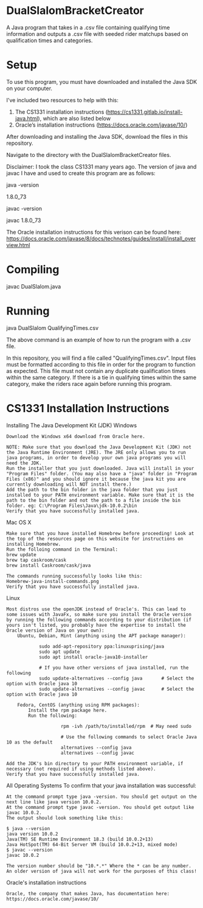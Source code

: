 # DualSlalomBracketCreator
A Java program that takes in a .csv file containing qualifying time information and outputs a .csv file with seeded rider matchups based on qualification times and categories.

# Setup
To use this program, you must have downloaded and installed the Java SDK on your computer.

I've included two resources to help with this:
  1. The CS1331 installation instructions (https://cs1331.gitlab.io/install-java.html), which are also listed below
  2. Oracle’s installation instructions (https://docs.oracle.com/javase/10/)

After downloading and installing the Java SDK, download the files in this repository.

Navigate to the directory with the DualSlalomBracketCreator files.

Disclaimer: I took the class CS1331 many years ago. The version of java and javac I have and used to create this program are as follows:

java -version

1.8.0_73

javac -version

javac 1.8.0_73

The Oracle installation instructions for this verison can be found here: https://docs.oracle.com/javase/8/docs/technotes/guides/install/install_overview.html

# Compiling
javac DualSlalom.java

# Running
java DualSlalom QualifyingTimes.csv

The above command is an example of how to run the program with a .csv file.

In this repository, you will find a file called "QualifyingTimes.csv". Input files must be formatted according to this file in order for the program to function as expected.
This file must not contain any duplicate qualification times within the same category. If there is a tie in qualifying times within the same category, make the riders race again before running this program.

# CS1331 Installation Instructions
Installing The Java Development Kit (JDK)
Windows

    Download the Windows x64 download from Oracle here.

    NOTE: Make sure that you download the Java Development Kit (JDK) not the Java Runtime Environment (JRE). The JRE only allows you to run java programs, in order to develop your own java programs you will need the JDK.
    Run the installer that you just downloaded. Java will install in your "Program Files" folder. (You may also have a "java" folder in "Program Files (x86)" and you should ignore it because the java kit you are currently downloading will NOT install there.)
    Add the path to the bin folder in the java folder that you just installed to your PATH environment variable. Make sure that it is the path to the bin folder and not the path to a file inside the bin folder. eg: C:\Program Files\Java\jdk-10.0.2\bin
    Verify that you have successfully installed java.

Mac OS X

    Make sure that you have installed Homebrew before proceeding! Look at the top of the resources page on this website for instructions on installing Homebrew.
    Run the folloing command in the Terminal:
    brew update
    brew tap caskroom/cask
    brew install Caskroom/cask/java

    The commands running successfully looks like this:
    Homebrew-java-install-commands.png
    Verify that you have successfully installed java.

Linux

    Most distros use the openJDK instead of Oracle's. This can lead to some issues with JavaFx, so make sure you install the Oracle version by running the following commands according to your distribution (if yours isn't listed, you probably have the expertise to install the Oracle version of Java on your own):
        Ubuntu, Debian, Mint (anything using the APT package manager):

                sudo add-apt-repository ppa:linuxuprising/java
                sudo apt update
                sudo apt install oracle-java10-installer

                # If you have other versions of java installed, run the following
                sudo update-alternatives --config java       # Select the option with Oracle java 10
                sudo update-alternatives --config javac      # Select the option with Oracle java 10

        Fedora, CentOS (anything using RPM packages):
            Install the rpm package here.
            Run the following:

                        rpm -ivh /path/to/installed/rpm  # May need sudo
                        
                        # Use the following commands to select Oracle Java 10 as the default
                        alternatives --config java
                        alternatives --config javac

    Add the JDK's bin directory to your PATH environment variable, if necessary (not required if using methods listed above).
    Verify that you have successfully installed java.

All Operating Systems
To confirm that your java installation was successful:

    At the command prompt type java -version. You should get output on the next line like java version 10.0.2.
    At the command prompt type javac -version. You should get output like javac 10.0.2.
    The output should look something like this:

    $ java --version
    java version 10.0.2
    Java(TM) SE Runtime Environment 18.3 (build 10.0.2+13)
    Java HotSpot(TM) 64-Bit Server VM (build 10.0.2+13, mixed mode)
    $ javac --version
    javac 10.0.2

    The version number should be "10.*.*" Where the * can be any number. An older version of java will not work for the purposes of this class!

Oracle's installation instructions

    Oracle, the company that makes Java, has documentation here: https://docs.oracle.com/javase/10/
